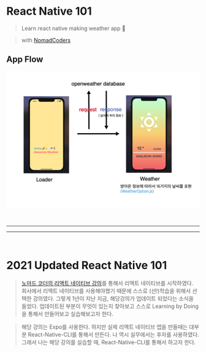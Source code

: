 # React Native 101

> Learn react native making weather app 🥳

> with [NomadCoders](https://nomadcoders.co/react-native-fundamentals/lobby)

## App Flow

![app-flow](screenshots/weather_app.png)

<br />

---

---

<br />

# 2021 Updated React Native 101

> [노마드 코더의 리액트 네이티브 강의](https://nomadcoders.co/react-native-for-beginners)를 통해서 리액트 네이티브를 시작하였다. 회사에서 리액트 네이티브를 사용해야했기 때문에 스스로 (선!)학습을 위해서 선택한 강의였다. 그렇게 1년이 지난 지금, 해당강의가 업데이트 되었다는 소식을 들었다. 업데이트된 부분이 무엇이 있는지 찾아보고 스스로 Learning by Doing을 통해서 만들어보고 실습해보고자 한다.

> 해당 강의는 Expo를 사용한다. 하지만 실제 리액트 네이티브 앱을 만들때는 대부분 React-Native-CLI를 통해서 만든다. 나 역시 실무에서는 후자를 사용하였다. 그래서 나는 해당 강의를 실습할 때, React-Native-CLI를 통해서 하고자 한다.
